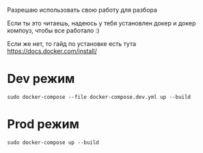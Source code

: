 Разрешаю использовать свою работу для разбора

Если ты это читаешь, надеюсь у тебя установлен докер и докер компоуз, чтобы все работало :)

Если же нет, то гайд по установке есть тута https://docs.docker.com/install/

# Dev режим
`sudo docker-compose --file docker-compose.dev.yml up --build`

# Prod режим
`sudo docker-compose up --build`